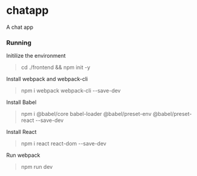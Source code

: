 # chatapp

A chat app

### Running
Initilize the environment
> cd ./frontend && npm init -y

Install webpack and webpack-cli
> npm i webpack webpack-cli --save-dev

Install Babel
> npm i @babel/core babel-loader @babel/preset-env @babel/preset-react --save-dev

Install React
> npm i react react-dom --save-dev

Run webpack
> npm run dev